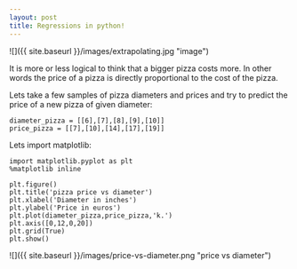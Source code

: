 ```yaml
---
layout: post
title: Regressions in python!
---
```

![]({{ site.baseurl }}/images/extrapolating.jpg "image")


It is more or less logical to think that a bigger pizza costs more. In other words the price of a pizza is directly proportional to the cost of the pizza. 

Lets take a few samples of pizza diameters and prices and try to predict the price of a new pizza of given diameter: 

```
diameter_pizza = [[6],[7],[8],[9],[10]]
price_pizza = [[7],[10],[14],[17],[19]]
```

Lets import matplotlib:

```
import matplotlib.pyplot as plt
%matplotlib inline 

plt.figure()
plt.title('pizza price vs diameter')
plt.xlabel('Diameter in inches')
plt.ylabel('Price in euros')
plt.plot(diameter_pizza,price_pizza,'k.')
plt.axis([0,12,0,20])
plt.grid(True)
plt.show()
```
![]({{ site.baseurl }}/images/price-vs-diameter.png "price vs diameter")





